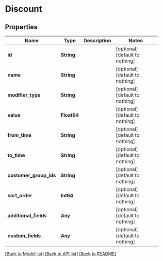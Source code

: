 # Discount


## Properties
Name | Type | Description | Notes
------------ | ------------- | ------------- | -------------
**id** | **String** |  | [optional] [default to nothing]
**name** | **String** |  | [optional] [default to nothing]
**modifier_type** | **String** |  | [optional] [default to nothing]
**value** | **Float64** |  | [optional] [default to nothing]
**from_time** | **String** |  | [optional] [default to nothing]
**to_time** | **String** |  | [optional] [default to nothing]
**customer_group_ids** | **String** |  | [optional] [default to nothing]
**sort_order** | **Int64** |  | [optional] [default to nothing]
**additional_fields** | **Any** |  | [optional] [default to nothing]
**custom_fields** | **Any** |  | [optional] [default to nothing]


[[Back to Model list]](../README.md#models) [[Back to API list]](../README.md#api-endpoints) [[Back to README]](../README.md)


